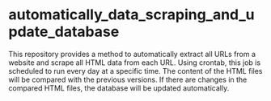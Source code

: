 # automatically_data_scraping_and_update_database

This repository provides a method to automatically extract all URLs from a website and scrape all HTML data from each URL. Using crontab, this job is scheduled to run every day at a specific time. The content of the HTML files will be compared with the previous versions. If there are changes in the compared HTML files, the database will be updated automatically.

